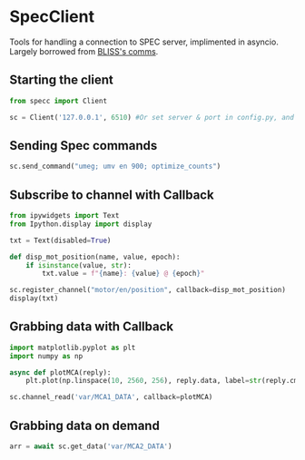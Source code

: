 # SpecClient
Tools for handling a connection to SPEC server, implimented in asyncio.  Largely borrowed from [BLISS's comms](https://gitlab.esrf.fr/bliss/bliss/-/tree/master/bliss/comm).

## Starting the client

```python
from specc import Client

sc = Client('127.0.0.1', 6510) #Or set server & port in config.py, and simply execute Client()
```

## Sending Spec commands
```python
sc.send_command("umeg; umv en 900; optimize_counts")
```

## Subscribe to channel with Callback
```python
from ipywidgets import Text
from Ipython.display import display

txt = Text(disabled=True)

def disp_mot_position(name, value, epoch):
    if isinstance(value, str):
        txt.value = f"{name}: {value} @ {epoch}"

sc.register_channel("motor/en/position", callback=disp_mot_position)
display(txt)
```

## Grabbing data with Callback
```python
import matplotlib.pyplot as plt
import numpy as np

async def plotMCA(reply):
    plt.plot(np.linspace(10, 2560, 256), reply.data, label=str(reply.cmd))

sc.channel_read('var/MCA1_DATA', callback=plotMCA)
```

## Grabbing data on demand
```python
arr = await sc.get_data('var/MCA2_DATA')
```
